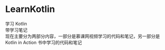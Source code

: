 # LearnKotlin
学习 Kotlin       
带学习笔记       
现在主要分为两部分内容，一部分是慕课网视频学习的代码和笔记，另一部分是 Kotlin in Action 书中学习的代码和笔记
